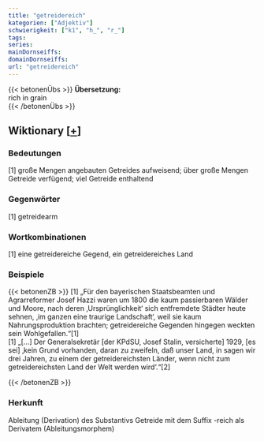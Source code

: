 ```yaml
---
title: "getreidereich"
kategorien: ["Adjektiv"]
schwierigkeit: ["k1", "h_", "r_"]
tags:
series:
mainDornseiffs:
domainDornseiffs:
url: "getreidereich"
---
```


{{< betonenÜbs >}}
**Übersetzung:**  
rich in grain  
{{< /betonenÜbs >}}

## Wiktionary [[+](https://de.wiktionary.org/wiki/getreidereich)]

### Bedeutungen
[1] große Mengen angebauten Getreides aufweisend; über große Mengen Getreide verfügend; viel Getreide enthaltend  

### Gegenwörter
[1] getreidearm  

### Wortkombinationen
[1] eine getreidereiche Gegend, ein getreidereiches Land  

### Beispiele
{{< betonenZB >}}
[1] „Für den bayerischen Staatsbeamten und Agrarreformer Josef Hazzi waren um 1800 die kaum passierbaren Wälder und Moore, nach deren ‚Ursprünglichkeit‘ sich entfremdete Städter heute sehnen, ‚im ganzen eine traurige Landschaft‘, weil sie kaum Nahrungsproduktion brachten; getreidereiche Gegenden hingegen weckten sein Wohlgefallen.“[1]  
[1] „[…] Der Generalsekretär [der KPdSU, Josef Stalin, versicherte] 1929, [es sei] ‚kein Grund vorhanden, daran zu zweifeln, daß unser Land, in sagen wir drei Jahren, zu einem der getreidereichsten Länder, wenn nicht zum getreidereichsten Land der Welt werden wird‘.“[2]  

{{< /betonenZB >}}
### Herkunft
Ableitung (Derivation) des Substantivs Getreide mit dem Suffix -reich als Derivatem (Ableitungsmorphem)  


